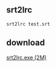 ## srt2lrc



```
srt2lrc test.srt
```


## download

[srt2lrc.exe (2M)](https://raw.githubusercontent.com/laof/srt2lrc/main/srt2lrc.exe)